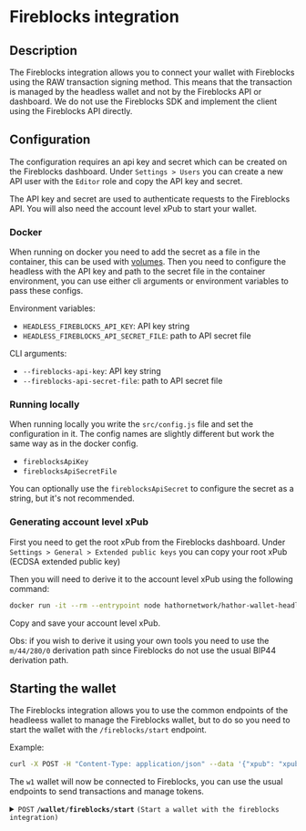 # Fireblocks integration

## Description

The Fireblocks integration allows you to connect your wallet with Fireblocks using the RAW transaction signing method.
This means that the transaction is managed by the headless wallet and not by the Fireblocks API or dashboard.
We do not use the Fireblocks SDK and implement the client using the Fireblocks API directly.

## Configuration

The configuration requires an api key and secret which can be created on the Fireblocks dashboard.
Under `Settings > Users` you can create a new API user with the `Editor` role and copy the API key and secret.

The API key and secret are used to authenticate requests to the Fireblocks API.
You will also need the account level xPub to start your wallet.

### Docker

When running on docker you need to add the secret as a file in the container, this can be used with [volumes](https://docs.docker.com/storage/volumes/).
Then you need to configure the headless with the API key and path to the secret file in the container environment, you can use either cli arguments or environment variables to pass these configs.

Environment variables:

- `HEADLESS_FIREBLOCKS_API_KEY`: API key string
- `HEADLESS_FIREBLOCKS_API_SECRET_FILE`: path to API secret file

CLI arguments:

- `--fireblocks-api-key`: API key string
- `--fireblocks-api-secret-file`: path to API secret file

### Running locally

When running locally you write the `src/config.js` file and set the configuration in it.
The config names are slightly different but work the same way as in the docker config.

- `fireblocksApiKey`
- `fireblocksApiSecretFile`

You can optionally use the `fireblocksApiSecret` to configure the secret as a string, but it's not recommended.

### Generating account level xPub

First you need to get the root xPub from the Fireblocks dashboard.
Under `Settings > General > Extended public keys` you can copy your root xPub (ECDSA extended public key)

Then you will need to derive it to the account level xPub using the following command:

```bash
docker run -it --rm --entrypoint node hathornetwork/hathor-wallet-headless dist-scripts/fireblocks_derive_xpub.js xpub00...
```

Copy and save your account level xPub.

Obs: if you wish to derive it using your own tools you need to use the `m/44/280/0` derivation path since Fireblocks do not use the usual BIP44 derivation path.

## Starting the wallet

The Fireblocks integration allows you to use the common endpoints of the headleess wallet to manage the Fireblocks wallet, but to do so you need to start the wallet with the `/fireblocks/start` endpoint.

Example:

```bash
curl -X POST -H "Content-Type: application/json" --data '{"xpub": "xpubABC...", "wallet-id": "w1"}' 'http://localhost:8000/fireblocks/start'
```

The `w1` wallet will now be connected to Fireblocks, you can use the usual endpoints to send transactions and manage tokens.

<details>

 <summary><code>POST</code> <code><b>/wallet/fireblocks/start</b></code> <code>(Start a wallet with the fireblocks integration)</code></summary>

##### Parameters

> | name | type | data type | description | location |
> | --- | --- | --- | --- | --- |
> | xpub | required | string | The xpub of the wallet | body |
> | wallet-id | required | string | create a wallet with this id | body |

##### Responses

> | http code | content-type | response |
> | --- | --- | --- |
> | `200` | `application/json` | `{"success":true}` |
> | `200` | `application/json` | `{"success": false, "message":"Bad Request"}` |

##### Example cURL

> ```javascript
>  curl -X POST -H "Content-Type: application/json" --data '{"xpub-id": "cafe", "wallet-id": "cafe"}' 'http://localhost:8000/fireblocks/start'
> ```

</details>
